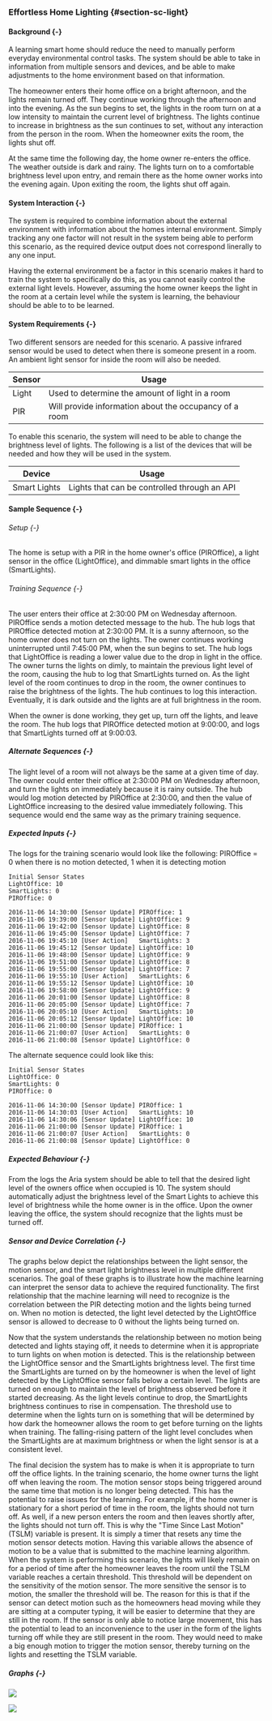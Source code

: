 ### Effortless Home Lighting {#section-sc-light}

#### Background {-}

A learning smart home should reduce the need to manually perform everyday environmental control 
tasks. The system should be able to take in information from multiple sensors and devices, and be
able to make adjustments to the home environment based on that information. 

The homeowner enters their home office on a bright afternoon, and the lights remain turned off. 
They continue working through the afternoon and into the evening. As the sun begins to set, the lights
in the room turn on at a low intensity to maintain the current level of brightness. The lights continue
to increase in brightness as the sun continues to set, without any interaction from the person in the
room. When the homeowner exits the room, the lights shut off.

At the same time the following day, the home owner re-enters the office. The weather outside is dark
and rainy. The lights turn on to a comfortable brightness level upon entry, and remain there as
the home owner works into the evening again. Upon exiting the room, the lights shut off again.

#### System Interaction {-}

The system is required to combine information about the external environment with information about
the homes internal environment. Simply tracking any one factor will not result in the system 
being able to perform this scenario, as the required device output does not correspond linerally to
any one input.

Having the external environment be a factor in this scenario makes it hard to train the system 
to specifically do this, as you cannot easily control the external light levels. However, assuming the
home owner keeps the light in the room at a certain level while the system is learning, the behaviour
should be able to to be learned.

#### System Requirements {-}

Two different sensors are needed for this scenario. A passive infrared sensor would be used to detect
when there is someone present in a room. An ambient light sensor for inside the room will also be
needed.

| Sensor         | Usage                                                    |
| -------------- | -------------------------------------------------------- |
| Light          | Used to determine the amount of light in a room          |
| PIR            | Will provide information about the occupancy of a room   |

To enable this scenario, the system will need to be able to change the brightness level of lights.
The following is a list of the devices that will be needed and how they will be used in the system.

| Device                | Usage                                           |
| --------------------- | ----------------------------------------------- |
| Smart Lights          | Lights that can be controlled through an API    |


#### Sample Sequence {-}

###### Setup {-}

The home is setup with a PIR in the home owner's office (PIROffice), a light sensor in the office 
(LightOffice), and dimmable smart lights in the office (SmartLights).

###### Training Sequence {-}

The user enters their office at 2:30:00 PM on Wednesday afternoon. PIROffice sends a motion detected 
message to the hub. The hub logs that PIROffice detected motion at 2:30:00 PM. It is a sunny afternoon,
so the home owner does not turn on the lights. The owner continues working uninterrupted until 
7:45:00 PM, when the sun begins to set. The hub logs that LightOffice is reading a lower value due to
the drop in light in the office. The owner turns the lights on dimly, to maintain the previous light
level of the room, causing the hub to log that SmartLights turned on. As the light level of the room
continues to drop in the room, the owner continues to raise the brightness of the lights. The hub
continues to log this interaction. Eventually, it is dark outside and the lights are at full 
brightness in the room. 

When the owner is done working, they get up, turn off the lights, and leave the room. The hub logs
that PIROffice detected motion at 9:00:00, and logs that SmartLights turned off at 9:00:03.
  

##### Alternate Sequences {-}

The light level of a room will not always be the same at a given time of day. The owner could enter
their office at 2:30:00 PM on Wednesday afternoon, and turn the lights on immediately because it is
rainy outside. The hub would log motion detected by PIROffice at 2:30:00, and then the value of
LightOffice increasing to the desired value immediately following. This sequence would end the same
way as the primary training sequence. 

##### Expected Inputs {-}

The logs for the training scenario would look like the following:
PIROffice = 0 when there is no motion detected, 1 when it is detecting motion
```
Initial Sensor States
LightOffice: 10
SmartLights: 0
PIROffice: 0
```
```
2016-11-06 14:30:00 [Sensor Update] PIROffice: 1
2016-11-06 19:39:00 [Sensor Update] LightOffice: 9
2016-11-06 19:42:00 [Sensor Update] LightOffice: 8
2016-11-06 19:45:00 [Sensor Update] LightOffice: 7
2016-11-06 19:45:10 [User Action]   SmartLights: 3
2016-11-06 19:45:12 [Sensor Update] LightOffice: 10
2016-11-06 19:48:00 [Sensor Update] LightOffice: 9
2016-11-06 19:51:00 [Sensor Update] LightOffice: 8
2016-11-06 19:55:00 [Sensor Update] LightOffice: 7
2016-11-06 19:55:10 [User Action]   SmartLights: 6
2016-11-06 19:55:12 [Sensor Update] LightOffice: 10
2016-11-06 19:58:00 [Sensor Update] LightOffice: 9
2016-11-06 20:01:00 [Sensor Update] LightOffice: 8
2016-11-06 20:05:00 [Sensor Update] LightOffice: 7
2016-11-06 20:05:10 [User Action]   SmartLights: 10
2016-11-06 20:05:12 [Sensor Update] LightOffice: 10
2016-11-06 21:00:00 [Sensor Update] PIROffice: 1
2016-11-06 21:00:07 [User Action]   SmartLights: 0
2016-11-06 21:00:08 [Sensor Update] LightOffice: 0
```

The alternate sequence could look like this:

```
Initial Sensor States
LightOffice: 0
SmartLights: 0
PIROffice: 0
```
```
2016-11-06 14:30:00 [Sensor Update] PIROffice: 1
2016-11-06 14:30:03 [User Action]   SmartLights: 10
2016-11-06 14:30:06 [Sensor Update] LightOffice: 10
2016-11-06 21:00:00 [Sensor Update] PIROffice: 1
2016-11-06 21:00:07 [User Action]   SmartLights: 0
2016-11-06 21:00:08 [Sensor Update] LightOffice: 0
```

##### Expected Behaviour {-}

From the logs the Aria system should be able to tell that the desired light level of the owners 
office when occupied is 10. The system should automatically adjust the brightness level of the Smart
Lights to achieve this level of brightness while the home owner is in the office. Upon the owner
leaving the office, the system should recognize that the lights must be turned off. 

##### Sensor and Device Correlation {-}

The graphs below depict the relationships between the light sensor, the motion sensor, and the smart
light brightness level in multiple different scenarios. The goal of these graphs is to illustrate
how the machine learning can interpret the sensor data to achieve the required functionality. The
first relationship that the machine learning will need to recognize is the correlation between the PIR
detecting motion and the lights being turned on. When no motion is detected, the light level detected
by the LightOffice sensor is allowed to decrease to 0 without the lights being turned on.

Now that the system understands the relationship between no motion being detected and lights staying
off, it needs to determine when it is appropriate to turn lights on when motion is detected. This is
the relationship between the LightOffice sensor and the SmartLights brightness level. The first time
the SmartLights are turned on by the homeowner is when the level of light detected by the LightOffice
sensor falls below a certain level. The lights are turned on enough to maintain the level of
brightness observed before it started decreasing. As the light levels continue to drop, the
SmartLights brightness continues to rise in compensation. The threshold use to determine when the
lights turn on is something that will be determined by how dark the homeowner allows the room to get
before turning on the lights when training. The falling-rising pattern of the light level concludes
when the SmartLights are at maximum brightness or when the light sensor is at a consistent level.

The final decision the system has to make is when it is appropriate to turn off the office lights.
In the training scenario, the home owner turns the light off when leaving the room. The motion
sensor stops being triggered around the same time that motion is no longer being detected. This has
the potential to raise issues for the learning. For example, if the home owner is stationary for a
short period of time in the room, the lights should not turn off. As well, if a new person enters
the room and then leaves shortly after, the lights should not turn off. This is why the "Time Since
Last Motion" (TSLM) variable is present. It is simply a timer that resets any time the motion sensor
detects motion. Having this variable allows the absence of motion to be a value that is submitted
to the machine learning algorithm. When the system is performing this scenario, the lights will
likely remain on for a period of time after the homeowner leaves the room until the TSLM variable
reaches a certain threshold. This threshold will be dependent on the sensitivity of the motion
sensor. The more sensitive the sensor is to motion, the smaller the threshold will be. The reason
for this is that if the sensor can detect motion such as the homeowners head moving while they are
sitting at a computer typing, it will be easier to determine that they are still in the room. If
the sensor is only able to notice large movement, this has the potential to lead to an
inconvenience to the user in the form of the lights turning off while they are still present in
the room. They would need to make a big enough motion to trigger the motion sensor, thereby
turning on the lights and resetting the TSLM variable.

##### Graphs {-}

![](./images/Scenario-NoActivity.png)

![](./images/Scenario-OfficeActivity.png)

